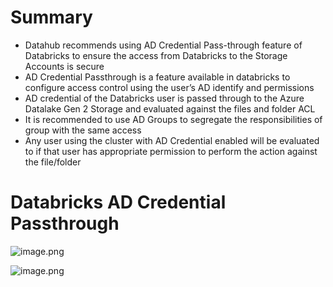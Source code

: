# Summary
- Datahub recommends using AD Credential Pass-through feature of Databricks to ensure the access from Databricks to the Storage Accounts is secure 
- AD Credential Passthrough is a feature available in databricks to configure access control using the user’s AD identify and permissions
- AD credential of the Databricks user is passed through to the Azure Datalake Gen 2 Storage and evaluated against the files and folder ACL
- It is recommended to use AD Groups to segregate the responsibilities of group with the same access 
- Any user using the cluster with AD Credential enabled will be evaluated to if that user has appropriate permission to perform the action against the file/folder

# Databricks AD Credential Passthrough

![image.png](/.attachments/image-362c5896-3e0e-469c-80b6-557bb1184ebc.png)

![image.png](/.attachments/image-9ea2d0e1-44ef-4636-abef-0975c6c846b6.png)

